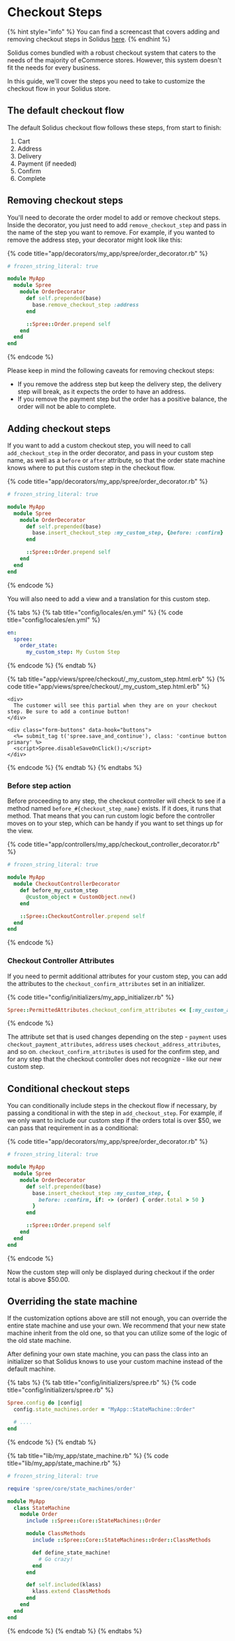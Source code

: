 # Checkout Steps

{% hint style="info" %}
You can find a screencast that covers adding and removing checkout steps in Solidus [here](https://www.youtube.com/watch?v=p_O4d9k4qxI).
{% endhint %}

Solidus comes bundled with a robust checkout system that caters to the needs of the majority of eCommerce stores. However, this system doesn't fit the needs for every business.

In this guide, we'll cover the steps you need to take to customize the checkout flow in your Solidus store.

## The default checkout flow

The default Solidus checkout flow follows these steps, from start to finish:

1. Cart
2. Address
3. Delivery
4. Payment \(if needed\)
5. Confirm
6. Complete

## Removing checkout steps

You'll need to decorate the order model to add or remove checkout steps. Inside the decorator, you just need to add `remove_checkout_step` and pass in the name of the step you want to remove. For example, if you wanted to remove the address step, your decorator might look like this:

{% code title="app/decorators/my\_app/spree/order\_decorator.rb" %}
```ruby
# frozen_string_literal: true

module MyApp
  module Spree
    module OrderDecorator
      def self.prepended(base)
        base.remove_checkout_step :address
      end

      ::Spree::Order.prepend self
    end
  end
end
```
{% endcode %}

Please keep in mind the following caveats for removing checkout steps:

* If you remove the address step but keep the delivery step, the delivery step will break, as it expects the order to have an address.
* If you remove the payment step but the order has a positive balance, the order will not be able to complete.

## Adding checkout steps

If you want to add a custom checkout step, you will need to call `add_checkout_step` in the order decorator, and pass in your custom step name, as well as a `before` or `after` attribute, so that the order state machine knows where to put this custom step in the checkout flow.

{% code title="app/decorators/my\_app/spree/order\_decorator.rb" %}
```ruby
# frozen_string_literal: true

module MyApp
  module Spree
    module OrderDecorator
      def self.prepended(base)
        base.insert_checkout_step :my_custom_step, {before: :confirm}
      end

      ::Spree::Order.prepend self
    end
  end
end
```
{% endcode %}

You will also need to add a view and a translation for this custom step.

{% tabs %}
{% tab title="config/locales/en.yml" %}
{% code title="config/locales/en.yml" %}
```yaml
en:
  spree:
    order_state:
      my_custom_step: My Custom Step
```
{% endcode %}
{% endtab %}

{% tab title="app/views/spree/checkout/\_my\_custom\_step.html.erb" %}
{% code title="app/views/spree/checkout/\_my\_custom\_step.html.erb" %}
```text
<div>
  The customer will see this partial when they are on your checkout step. Be sure to add a continue button!
</div>

<div class="form-buttons" data-hook="buttons">
  <%= submit_tag t('spree.save_and_continue'), class: 'continue button primary' %>
  <script>Spree.disableSaveOnClick();</script>
</div>
```
{% endcode %}
{% endtab %}
{% endtabs %}

### Before step action

Before proceeding to any step, the checkout controller will check to see if a method named `before_#{checkout_step_name}` exists. If it does, it runs that method. That means that you can run custom logic before the controller moves on to your step, which can be handy if you want to set things up for the view.

{% code title="app/controllers/my\_app/checkout\_controller\_decorator.rb" %}
```ruby
# frozen_string_literal: true

module MyApp
  module CheckoutControllerDecorator
    def before_my_custom_step
      @custom_object = CustomObject.new()
    end

    ::Spree::CheckoutController.prepend self
  end
end
```
{% endcode %}

### Checkout Controller Attributes

If you need to permit additional attributes for your custom step, you can add the attributes to the `checkout_confirm_attributes` set in an initializer.

{% code title="config/initializers/my\_app\_initializer.rb" %}
```ruby
Spree::PermittedAttributes.checkout_confirm_attributes << [:my_custom_attribute]
```
{% endcode %}

The attribute set that is used changes depending on the step - `payment` uses `checkout_payment_attributes`, `address` uses `checkout_address_attributes`, and so on. `checkout_confirm_attributes` is used for the confirm step, and for any step that the checkout controller does not recognize - like our new custom step.

## Conditional checkout steps

You can conditionally include steps in the checkout flow if necessary, by passing a conditional in with the step in `add_checkout_step`. For example, if we only want to include our custom step if the orders total is over $50, we can pass that requirement in as a conditional:

{% code title="app/decorators/my\_app/spree/order\_decorator.rb" %}
```ruby
# frozen_string_literal: true

module MyApp
  module Spree
    module OrderDecorator
      def self.prepended(base)
        base.insert_checkout_step :my_custom_step, {
          before: :confirm, if: -> (order) { order.total > 50 }
        }
      end

      ::Spree::Order.prepend self
    end
  end
end
```
{% endcode %}

Now the custom step will only be displayed during checkout if the order total is above $50.00.

## Overriding the state machine

If the customization options above are still not enough, you can override the entire state machine and use your own. We recommend that your new state machine inherit from the old one, so that you can utilize some of the logic of the old state machine.

After defining your own state machine, you can pass the class into an initializer so that Solidus knows to use your custom machine instead of the default machine.

{% tabs %}
{% tab title="config/initializers/spree.rb" %}
{% code title="config/initializers/spree.rb" %}
```ruby
Spree.config do |config|
  config.state_machines.order = "MyApp::StateMachine::Order"

  # ....
end
```
{% endcode %}
{% endtab %}

{% tab title="lib/my\_app/state\_machine.rb" %}
{% code title="lib/my\_app/state\_machine.rb" %}
```ruby
# frozen_string_literal: true

require 'spree/core/state_machines/order'

module MyApp
  class StateMachine
    module Order
      include ::Spree::Core::StateMachines::Order

      module ClassMethods
        include ::Spree::Core::StateMachines::Order::ClassMethods

        def define_state_machine!
          # Go crazy!
        end
      end

      def self.included(klass)
        klass.extend ClassMethods
      end
    end
  end
end
```
{% endcode %}
{% endtab %}
{% endtabs %}

